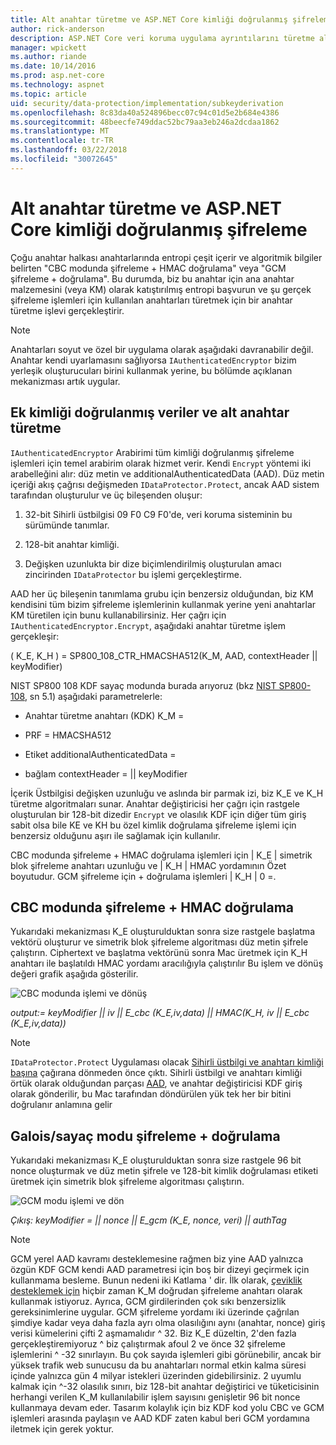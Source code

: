 ```yaml
---
title: Alt anahtar türetme ve ASP.NET Core kimliği doğrulanmış şifreleme
author: rick-anderson
description: ASP.NET Core veri koruma uygulama ayrıntılarını türetme alt anahtar ve şifreleme kimliği doğrulanmış öğrenin.
manager: wpickett
ms.author: riande
ms.date: 10/14/2016
ms.prod: asp.net-core
ms.technology: aspnet
ms.topic: article
uid: security/data-protection/implementation/subkeyderivation
ms.openlocfilehash: 8c83da40a524896becc07c94c01d5e2b684e4386
ms.sourcegitcommit: 48beecfe749ddac52bc79aa3eb246a2dcdaa1862
ms.translationtype: MT
ms.contentlocale: tr-TR
ms.lasthandoff: 03/22/2018
ms.locfileid: "30072645"
---
```

# <a name="subkey-derivation-and-authenticated-encryption-in-aspnet-core"></a>Alt anahtar türetme ve ASP.NET Core kimliği doğrulanmış şifreleme

<a name="data-protection-implementation-subkey-derivation"></a>

Çoğu anahtar halkası anahtarlarında entropi çeşit içerir ve algoritmik bilgiler belirten "CBC modunda şifreleme + HMAC doğrulama" veya "GCM şifreleme + doğrulama". Bu durumda, biz bu anahtar için ana anahtar malzemesini (veya KM) olarak katıştırılmış entropi başvurun ve şu gerçek şifreleme işlemleri için kullanılan anahtarları türetmek için bir anahtar türetme işlevi gerçekleştirir.

> [!NOTE]
> Anahtarları soyut ve özel bir uygulama olarak aşağıdaki davranabilir değil. Anahtar kendi uyarlamasını sağlıyorsa `IAuthenticatedEncryptor` bizim yerleşik oluşturucuları birini kullanmak yerine, bu bölümde açıklanan mekanizması artık uygular.

<a name="data-protection-implementation-subkey-derivation-aad"></a>

## <a name="additional-authenticated-data-and-subkey-derivation"></a>Ek kimliği doğrulanmış veriler ve alt anahtar türetme

`IAuthenticatedEncryptor` Arabirimi tüm kimliği doğrulanmış şifreleme işlemleri için temel arabirim olarak hizmet verir. Kendi `Encrypt` yöntemi iki arabelleğini alır: düz metin ve additionalAuthenticatedData (AAD). Düz metin içeriği akış çağrısı değişmeden `IDataProtector.Protect`, ancak AAD sistem tarafından oluşturulur ve üç bileşenden oluşur:

1. 32-bit Sihirli üstbilgisi 09 F0 C9 F0'de, veri koruma sisteminin bu sürümünde tanımlar.

2. 128-bit anahtar kimliği.

3. Değişken uzunlukta bir dize biçimlendirilmiş oluşturulan amacı zincirinden `IDataProtector` bu işlemi gerçekleştirme.

AAD her üç bileşenin tanımlama grubu için benzersiz olduğundan, biz KM kendisini tüm bizim şifreleme işlemlerinin kullanmak yerine yeni anahtarlar KM türetilen için bunu kullanabilirsiniz. Her çağrı için `IAuthenticatedEncryptor.Encrypt`, aşağıdaki anahtar türetme işlem gerçekleşir:

( K_E, K_H ) = SP800_108_CTR_HMACSHA512(K_M, AAD, contextHeader || keyModifier)

NIST SP800 108 KDF sayaç modunda burada arıyoruz (bkz [NIST SP800-108](http://nvlpubs.nist.gov/nistpubs/Legacy/SP/nistspecialpublication800-108.pdf), sn 5.1) aşağıdaki parametrelerle:

* Anahtar türetme anahtarı (KDK) K_M =

* PRF = HMACSHA512

* Etiket additionalAuthenticatedData =

* bağlam contextHeader = || keyModifier

İçerik Üstbilgisi değişken uzunluğu ve aslında bir parmak izi, biz K_E ve K_H türetme algoritmaları sunar. Anahtar değiştiricisi her çağrı için rastgele oluşturulan bir 128-bit dizedir `Encrypt` ve olasılık KDF için diğer tüm giriş sabit olsa bile KE ve KH bu özel kimlik doğrulama şifreleme işlemi için benzersiz olduğunu aşırı ile sağlamak için kullanılır.

CBC modunda şifreleme + HMAC doğrulama işlemleri için | K_E | simetrik blok şifreleme anahtarı uzunluğu ve | K_H | HMAC yordamının Özet boyutudur. GCM şifreleme için + doğrulama işlemleri | K_H | 0 =.

## <a name="cbc-mode-encryption--hmac-validation"></a>CBC modunda şifreleme + HMAC doğrulama

Yukarıdaki mekanizması K_E oluşturulduktan sonra size rastgele başlatma vektörü oluşturur ve simetrik blok şifreleme algoritması düz metin şifrele çalıştırın. Ciphertext ve başlatma vektörünü sonra Mac üretmek için K_H anahtarı ile başlatıldı HMAC yordamı aracılığıyla çalıştırılır Bu işlem ve dönüş değeri grafik aşağıda gösterilir.

![CBC modunda işlemi ve dönüş](subkeyderivation/_static/cbcprocess.png)

*output:= keyModifier || iv || E_cbc (K_E,iv,data) || HMAC(K_H, iv || E_cbc (K_E,iv,data))*

> [!NOTE]
> `IDataProtector.Protect` Uygulaması olacak [Sihirli üstbilgi ve anahtarı kimliği başına](xref:security/data-protection/implementation/authenticated-encryption-details) çağırana dönmeden önce çıktı. Sihirli üstbilgi ve anahtarı kimliği örtük olarak olduğundan parçası [AAD](xref:security/data-protection/implementation/subkeyderivation#data-protection-implementation-subkey-derivation-aad), ve anahtar değiştiricisi KDF giriş olarak gönderilir, bu Mac tarafından döndürülen yük tek her bir bitini doğrulanır anlamına gelir

## <a name="galoiscounter-mode-encryption--validation"></a>Galois/sayaç modu şifreleme + doğrulama

Yukarıdaki mekanizması K_E oluşturulduktan sonra size rastgele 96 bit nonce oluşturmak ve düz metin şifrele ve 128-bit kimlik doğrulaması etiketi üretmek için simetrik blok şifreleme algoritması çalıştırın.

![GCM modu işlemi ve dön](subkeyderivation/_static/galoisprocess.png)

*Çıkış: keyModifier = || nonce || E_gcm (K_E, nonce, veri) || authTag*

> [!NOTE]
> GCM yerel AAD kavramı desteklemesine rağmen biz yine AAD yalnızca özgün KDF GCM kendi AAD parametresi için boş bir dizeyi geçirmek için kullanmama besleme. Bunun nedeni iki Katlama ' dir. İlk olarak, [çeviklik desteklemek için](xref:security/data-protection/implementation/context-headers#data-protection-implementation-context-headers) hiçbir zaman K_M doğrudan şifreleme anahtarı olarak kullanmak istiyoruz. Ayrıca, GCM girdilerinden çok sıkı benzersizlik gereksinimlerine uygular. GCM şifreleme yordamı iki üzerinde çağrılan şimdiye kadar veya daha fazla ayrı olma olasılığını aynı (anahtar, nonce) giriş verisi kümelerini çifti 2 aşmamalıdır ^ 32. Biz K_E düzeltin, 2'den fazla gerçekleştiremiyoruz ^ biz çalıştırmak afoul 2 ve önce 32 şifreleme işlemlerini ^ -32 sınırlayın. Bu çok sayıda işlemleri gibi görünebilir, ancak bir yüksek trafik web sunucusu da bu anahtarları normal etkin kalma süresi içinde yalnızca gün 4 milyar istekleri üzerinden gidebilirsiniz. 2 uyumlu kalmak için ^-32 olasılık sınırı, biz 128-bit anahtar değiştirici ve tüketicisinin herhangi verilen K_M kullanılabilir işlem sayısını genişletir 96 bit nonce kullanmaya devam eder. Tasarım kolaylık için biz KDF kod yolu CBC ve GCM işlemleri arasında paylaşın ve AAD KDF zaten kabul beri GCM yordamına iletmek için gerek yoktur.
